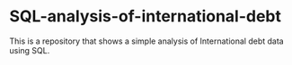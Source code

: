 # SQL-analysis-of-international-debt
This is a repository that shows a simple analysis of International debt data using SQL.

